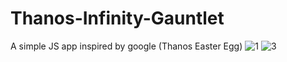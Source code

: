 # Thanos-Infinity-Gauntlet
A simple JS app inspired by google (Thanos Easter Egg)
![1](https://user-images.githubusercontent.com/44291248/56845143-e059b480-6892-11e9-8e2d-ea94b63a66eb.png)
![3](https://user-images.githubusercontent.com/44291248/56845195-8e655e80-6893-11e9-9954-df3525d8d14b.png)
